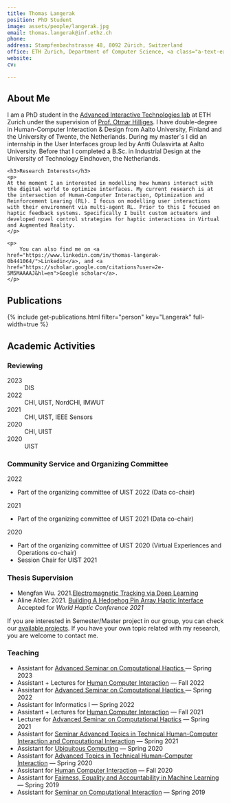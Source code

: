 ```yaml
---
title: Thomas Langerak
position: PhD Student
image: assets/people/langerak.jpg    
email: thomas.langerak@inf.ethz.ch
phone: 
address: Stampfenbachstrasse 48, 8092 Zürich, Switzerland
office: ETH Zurich, Department of Computer Science, <a class="a-text-ext" href="http://www.mapsearch.ethz.ch/map/mapSearchPre.do?farbcode=c010&amp;lang=EN&amp;raumMap=56&amp;gebaeudeMap=STD" target="_blank" title="Building Information">STD</a>, G28
website: 
cv:

---
```



<h2>About Me</h2> 
    <p>
      I am a PhD student in the <a class="a-text-ext" href="http://ait.inf.ethz.ch" target="_blank">Advanced Interactive Technologies lab</a> at ETH Zurich under the supervision of <a href="/people/hilliges/" title="Professor Otmar Hilliges" target="_blank" class="a-text-ext">Prof. Otmar Hilliges</a>. 
      I have double-degree in Human-Computer Interaction & Design from Aalto University, Finland and the University of Twente, the Netherlands. During my master`s I did an internship in the User Interfaces group led by Antti Oulasvirta at Aalto University. Before that I completed a B.Sc. in Industrial Design at the University of Technology Eindhoven, the Netherlands.
    </p>
    
    <h3>Research Interests</h3>
    <p>
    At the moment I an interested in modelling how humans interact with the digital world to optimize interfaces. My current research is at the intersection of Human-Computer Interaction, Optimization and Reinforcement Learing (RL). I focus on modelling user interactions with their environment via multi-agent RL. Prior to this I focused on haptic feedback systems. Specifically I built custom actuators and developed novel control strategies for haptic interactions in Virtual and Augmented Reality.
    </p>
    
    <p>
        You can also find me on <a href="https://www.linkedin.com/in/thomas-langerak-0b441064/">Linkedin</a>, and <a href="https://scholar.google.com/citations?user=2e-5M5MAAAAJ&hl=en">Google scholar</a>.
    </p>

<h2>Publications</h2>

{% include get-publications.html filter="person" key="Langerak" full-width=true %}

<h2>Academic Activities</h2>
  <h3>Reviewing</h3>
      <dl>
        <dt>2023</dt><dd>DIS</dd>
        <dt>2022</dt><dd>CHI, UIST, NordCHI, IMWUT</dd>
        <dt>2021</dt><dd>CHI, UIST, IEEE Sensors</dd>
        <dt>2020</dt><dd>CHI, UIST</dd>
        <dt>2020</dt><dd>UIST</dd>
      </dl>
      
  <h3> Community Service and Organizing Committee </h3>
        <dt>2022</dt>
          <ul class="bullets">
             <li> Part of the organizing committee of UIST 2022 (Data co-chair)</li>
          </ul>
        <dt>2021</dt>
          <ul class="bullets">
             <li>Part of the organizing committee of UIST 2021 (Data co-chair)</li>
          </ul>
       <dt>2020</dt>
          <ul class="bullets">
             <li> Part of the organizing committee of UIST 2020 (Virtual Experiences and Operations co-chair)</li>
             <li> Session Chair for UIST 2021</li>
          </ul>
	<h3>Thesis Supervision</h3>
      <ul class="bullets">
        <li>Mengfan Wu. 2021.<a class="a-text-ext" target="_blank" href="https://ait.ethz.ch/people/tlangerak/downloads/Thesis_EM_Tracking_MengfanWU.pdf">Electromagnetic Tracking via Deep Learning</a></li>	
        <li>Aline Abler. 2021. <a class="a-text-ext" target="_blank" href="https://eth.swisscovery.slsp.ch/permalink/41SLSP_ETH/lshl64/alma99117597771705503">Building A Hedgehog Pin Array Haptic Interface</a> Accepted for <i> World Haptic Conference 2021</i> </li>	
      </ul>
      <p>
      If you are interested in Semester/Master project in our group, you can check our <a href="/thesis/" target="_blank">available projects</a>.
      If you have your own topic related with my research, you are welcome to contact me.
      </p>
   <h3>Teaching</h3>
      <ul class="bullets">
        <li>Assistant for <a class="a-text-ext" target="_blank" href="https://ait.ethz.ch/teaching/courses/2023-SS-Seminar-Computational-Haptics/">Advanced Seminar on Computational Haptics </a> &mdash; Spring 2023</li>
        <li>Assistant + Lectures for <a class="a-text-ext" target="_blank" href="https://teaching.siplab.org/human_computer_interaction/2022/">Human Computer Interaction</a> &mdash; Fall 2022</li>
        <li>Assistant for <a class="a-text-ext" target="_blank" href="https://ait.ethz.ch/teaching/courses/2022-SS-Seminar-Computational-Haptics/">Advanced Seminar on Computational Haptics </a> &mdash; Spring 2022</li>
        <li>Assistant for Informatics I  &mdash; Spring 2022</li>
        <li>Assistant + Lectures for <a class="a-text-ext" target="_blank" href="https://teaching.siplab.org/human_computer_interaction/2021/">Human Computer Interaction</a> &mdash; Fall 2021</li>
        <li>Lecturer for <a class="a-text-ext" target="_blank" href="https://ait.ethz.ch/teaching/courses/2021-SS-Seminar-Computational-Haptics/">Advanced Seminar on Computational Haptics</a> &mdash; Spring 2021</li>
        <li>Assistant for <a class="a-text-ext" target="_blank" href="https://teaching.siplab.org/technical_hci/2021/">Seminar Advanced Topics in Technical Human-Computer Interaction and Computational Interaction</a> &mdash; Spring 2021</li>
        <li>Assistant for <a class="a-text-ext" target="_blank" href="https://siplab.org/teaching/ubiquitous_computing/2020/">Ubiquitous Computing</a> &mdash; Spring 2020</li>
        <li>Assistant for <a class="a-text-ext" target="_blank" href="https://siplab.org/teaching/technical_hci/2020/">Advanced Topics in Technical Human-Computer Interaction</a> &mdash; Spring 2020</li>
        <li>Assistant for <a class="a-text-ext" target="_blank" href="https://ait.ethz.ch/teaching/courses/2020-FS-Human-Computer-Interaction/">Human Computer Interaction</a> &mdash; Fall 2020</li>
        <li>Assistant for <a class="a-text-ext" target="_blank" href="https://las.inf.ethz.ch/teaching/feaml-s19">Fairness, Equality and Accountability in Machine Learning</a> &mdash; Spring 2019</li>
        <li>Assistant for <a class="a-text-ext" target="_blank" href="https://ait.ethz.ch/teaching/courses/2019-SS-Seminar-Computational-Interaction/">Seminar on Computational Interaction</a> &mdash; Spring 2019</li>
      </ul>


